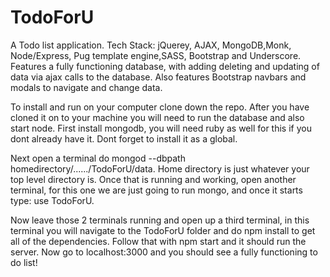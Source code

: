 # TodoForU
A Todo list application.  Tech Stack: jQuerey, AJAX, MongoDB,Monk, Node/Express, Pug template engine,SASS, Bootstrap and Underscore.  Features a fully functioning database, with adding deleting and updating of data via ajax calls to the database.  Also features Bootstrap navbars and modals to navigate and change data.

To install and run on your computer clone down the repo.  After you have cloned it on to your machine you will need to run the database and also start node.  First install mongodb, you will need ruby as well for this if you dont already have it.  Dont forget to install it as a global.

Next open a terminal do mongod --dbpath homedirectory/....../TodoForU/data.  Home directory is just whatever your top level directory is.  Once that is running and working, open another terminal, for this one we are just going to run mongo, and once it starts type: use TodoForU.

Now leave those 2 terminals running and open up a third terminal, in this terminal you will navigate to the TodoForU folder and do npm install to get all of the dependencies.  Follow that with npm start and it should run the server. Now go to localhost:3000 and you should see a fully functioning to do list!
